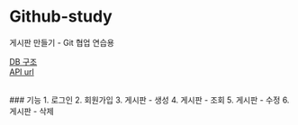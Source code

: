 # Github-study
게시판 만들기 - Git 협업 연습용

[DB 구조](https://github.com/KDT-HotSix/Github-study/wiki/DB-%EA%B5%AC%EC%A1%B0)<br>
[API url](https://github.com/KDT-HotSix/Github-study/wiki/API)
 
<br>
### 기능 
1. 로그인
2. 회원가입
3. 게시판 - 생성
4. 게시판 - 조회
5. 게시판 - 수정
6. 게시판 - 삭제
